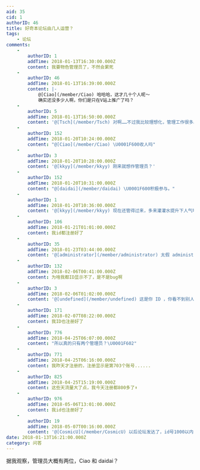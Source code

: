 ```yaml
---
aid: 35
cid: 1
authorID: 46
title: 好奇本论坛由几人运营？
tags:
    - 论坛
comments:
    -
        authorID: 1
        addTime: 2018-01-13T16:30:00.000Z
        content: 我要物色管理员了，不然会累死
    -
        authorID: 46
        addTime: 2018-01-13T16:39:00.000Z
        content: |-
            @[Ciao](/member/Ciao) 哈哈哈，这才几十个人呢～  
            确实还没多少人啊，你们是只在V站上推广了吗？
    -
        authorID: 5
        addTime: 2018-01-13T16:50:00.000Z
        content: '@[Tsch](/member/Tsch) 对啊……不过我比较理想化，管理工作很多。'
    -
        authorID: 152
        addTime: 2018-01-20T10:24:00.000Z
        content: "@[Ciao](/member/Ciao) \U0001F600收人吗"
    -
        authorID: 3
        addTime: 2018-01-20T10:28:00.000Z
        content: '@[kkyy](/member/kkyy) 刚来就想作管理员？'
    -
        authorID: 152
        addTime: 2018-01-20T10:31:00.000Z
        content: "@[daidai](/member/daidai) \U0001F600积极参与。"
    -
        authorID: 1
        addTime: 2018-01-20T10:36:00.000Z
        content: '@[kkyy](/member/kkyy) 现在还管得过来，多来灌灌水提升下人气啊'
    -
        authorID: 106
        addTime: 2018-01-21T01:01:00.000Z
        content: 我id都注册好了
    -
        authorID: 35
        addTime: 2018-01-23T03:44:00.000Z
        content: '@[administrator](/member/administrator) 太假 administrator'
    -
        authorID: 132
        addTime: 2018-02-06T00:41:00.000Z
        content: 为啥我都ID显示不了，是不是bug啊
    -
        authorID: 3
        addTime: 2018-02-06T01:02:00.000Z
        content: '@[undefined](/member/undefined) 这是你 ID ，你看不到别人 ID 吗？'
    -
        authorID: 171
        addTime: 2018-02-07T08:22:00.000Z
        content: 我ID也注册好了
    -
        authorID: 776
        addTime: 2018-04-25T06:07:00.000Z
        content: "所以真的只有两个管理员？\U0001F602"
    -
        authorID: 771
        addTime: 2018-04-25T06:16:00.000Z
        content: 我昨天才注册的，注册显示是第703个账号......
    -
        authorID: 825
        addTime: 2018-04-25T15:19:00.000Z
        content: 这些天流量大了点，我今天注册都800多了⬆️
    -
        authorID: 976
        addTime: 2018-05-06T13:01:00.000Z
        content: 我id也注册好了
    -
        authorID: 19
        addTime: 2018-05-07T00:16:00.000Z
        content: '@[CosmicU](/member/CosmicU) 以后论坛发达了，id号1000以内的都发福利。。。:D'
date: 2018-01-13T16:21:00.000Z
category: 问答
---
```


据我观察，管理员大概有两位，Ciao 和 daidai？
